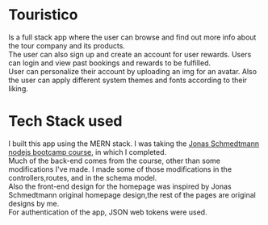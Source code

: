# Touristico
Is a full stack app where the user can browse and find out more info about the tour company and its products.\
The user can also sign up and create an account for user rewards. Users can login and view past bookings and rewards to be fulfilled.\
User can personalize their account by uploading an img for an avatar. Also the user can apply different system themes and fonts according to their liking.

# Tech Stack used
I built this app using the MERN stack. I was taking the <a href="https://www.udemy.com/course/nodejs-express-mongodb-bootcamp/" target="_blank">Jonas Schmedtmann nodejs bootcamp course</a>, in which I completed.\
Much of the back-end comes from the course, other than some modifications I've made. I made some of those modifications in the controllers,routes, and in the schema model.\
Also the front-end design for the homepage was inspired by Jonas Schmedtmann original homepage design,the rest of the pages are original designs by me.\
For authentication of the app, JSON web tokens were used.
